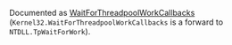 Documented as [WaitForThreadpoolWorkCallbacks](https://learn.microsoft.com/en-us/windows/win32/api/threadpoolapiset/nf-threadpoolapiset-waitforthreadpoolworkcallbacks) (`Kernel32.WaitForThreadpoolWorkCallbacks` is a forward to `NTDLL.TpWaitForWork`).
